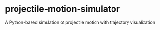 # projectile-motion-simulator
A Python-based simulation of projectile motion with trajectory visualization
